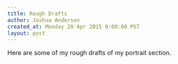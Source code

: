 ```yaml
---
title: Rough Drafts
author: Joshua Anderson
created_at: Monday 20 Apr 2015 0:00:00 PST
layout: post
---
```


Here are some of my rough drafts of my portrait section.

<img class="post-image" src="https://s3-us-west-1.amazonaws.com/digiphoto-blog/port-draft-1.jpg" alt="">

<img class="post-image" src="https://s3-us-west-1.amazonaws.com/digiphoto-blog/port-draft-2.jpg" alt="">
